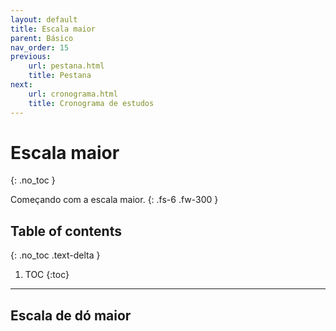 ```yaml
---
layout: default
title: Escala maior
parent: Básico
nav_order: 15
previous:
    url: pestana.html
    title: Pestana
next:
    url: cronograma.html
    title: Cronograma de estudos
---
```


# Escala maior
{: .no_toc }

Começando com a escala maior.
{: .fs-6 .fw-300 }

## Table of contents
{: .no_toc .text-delta }

1. TOC
{:toc}

---

## Escala de dó maior
